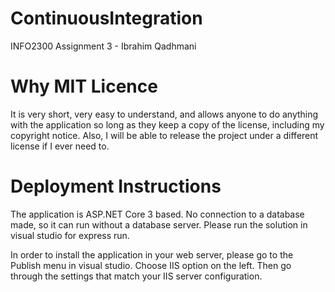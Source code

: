 # ContinuousIntegration
 INFO2300 Assignment 3 - Ibrahim Qadhmani

# Why MIT Licence
 It is very short, very easy to understand, and allows anyone to do anything with the application so long as they keep a copy of the   license, including my copyright notice. Also, I will be able to release the project under a different license if I ever need to.

# Deployment Instructions
 The application is ASP.NET Core 3 based. No connection to a database made, so it can run without a database server. Please run the solution in visual studio for express run.
 
 In order to install the application in your web server, please go to the Publish menu in visual studio. Choose IIS option on the left. Then go through the settings that match your IIS server configuration.
